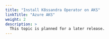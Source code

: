 ```yaml
---
title: "Install K8ssandra Operator on AKS"
linkTitle: "Azure AKS"
weight: 2
description: >
  This topic is planned for a later release.
---
```


